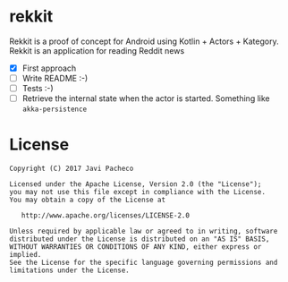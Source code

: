 # rekkit

Rekkit is a proof of concept for Android using Kotlin + Actors + Kategory. Rekkit is an application for reading Reddit news

- [X] First approach
- [ ] Write README :-)
- [ ] Tests :-)
- [ ] Retrieve the internal state when the actor is started. Something like `akka-persistence` 

# License

    Copyright (C) 2017 Javi Pacheco

    Licensed under the Apache License, Version 2.0 (the "License");
    you may not use this file except in compliance with the License.
    You may obtain a copy of the License at

       http://www.apache.org/licenses/LICENSE-2.0

    Unless required by applicable law or agreed to in writing, software
    distributed under the License is distributed on an "AS IS" BASIS,
    WITHOUT WARRANTIES OR CONDITIONS OF ANY KIND, either express or implied.
    See the License for the specific language governing permissions and
    limitations under the License.
